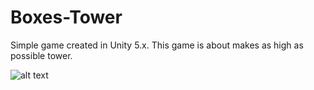 # Boxes-Tower
Simple game created in Unity 5.x. This game is about makes as high as possible tower.

![alt text](https://imgur.com/a/0nYnU)